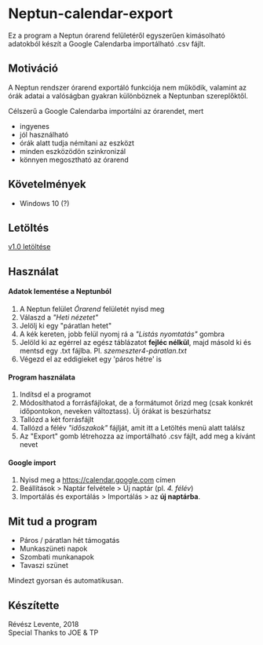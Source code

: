 # Neptun-calendar-export

Ez a program a Neptun órarend felületéről egyszerűen kimásolható adatokból készít a Google Calendarba importálható .csv fájlt.

## Motiváció
A Neptun rendszer órarend exportáló funkciója nem működik, valamint az órák adatai a valóságban gyakran különböznek a Neptunban szereplőktől.

Célszerű a Google Calendarba importálni az órarendet, mert
- ingyenes
- jól használható
- órák alatt tudja némítani az eszközt
- minden eszközödön szinkronizál
- könnyen megosztható az órarend

## Követelmények
- Windows 10 (?)

## Letöltés
[v1.0 letöltése](https://github.com/leventerevesz/Neptun-calendar-export/tree/master/v1.0)

## Használat
#### Adatok lementése a Neptunból
1. A Neptun felület *Órarend* felületét nyisd meg
2. Válaszd a *"Heti nézetet"*
3. Jelölj ki egy "páratlan hetet"
4. A kék kereten, jobb felül nyomj rá a *"Listás nyomtatás"* gombra
5. Jelöld ki az egérrel az egész táblázatot **fejléc nélkül**, majd másold ki és mentsd egy .txt fájlba.  Pl. *szemeszter4-páratlan.txt*
6. Végezd el az eddigieket egy 'páros hétre' is

#### Program használata
1. Indítsd el a programot
2. Módosíthatod a forrásfájlokat, de a formátumot őrizd meg (csak konkrét időpontokon, neveken változtass). Új órákat is beszúrhatsz
3. Tallózd a két forrásfájlt
4. Tallózd a félév *"időszakok"* fájlját, amit itt a Letöltés menü alatt találsz
5. Az "Export" gomb létrehozza az importálható .csv fájlt, add meg a kívánt nevet

#### Google import
1. Nyisd meg a https://calendar.google.com címen
2. Beállítások > Naptár felvétele > Új naptár (pl. *4. félév*)
3. Importálás és exportálás > Importálás > az **új naptárba**.

## Mit tud a program
- Páros / páratlan hét támogatás
- Munkaszüneti napok
- Szombati munkanapok
- Tavaszi szünet

Mindezt gyorsan és automatikusan.

## Készítette
Révész Levente, 2018  
Special Thanks to JOE & TP
